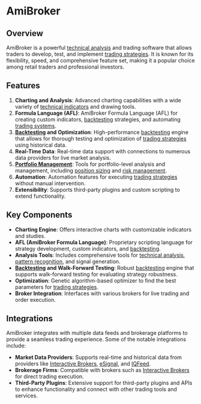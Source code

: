 # AmiBroker

## Overview
AmiBroker is a powerful [technical analysis](../t/technical_analysis.md) and trading software that allows traders to develop, test, and implement [trading strategies](../t/trading_strategies.md). It is known for its flexibility, speed, and comprehensive feature set, making it a popular choice among retail traders and professional investors.

## Features
1. **Charting and Analysis**: Advanced charting capabilities with a wide variety of [technical indicators](../t/technical_indicators.md) and drawing tools.
2. **Formula Language (AFL)**: AmiBroker Formula Language (AFL) for creating custom indicators, [backtesting](../b/backtesting.md) strategies, and automating [trading systems](../t/trading_systems.md).
3. **[Backtesting](../b/backtesting.md) and Optimization**: High-performance [backtesting](../b/backtesting.md) engine that allows for thorough testing and optimization of [trading strategies](../t/trading_strategies.md) using historical data.
4. **Real-Time Data**: Real-time data support with connections to numerous data providers for live market analysis.
5. **[Portfolio Management](../p/portfolio_management.md)**: Tools for portfolio-level analysis and management, including [position sizing](../p/position_sizing.md) and [risk management](../r/risk_management.md).
6. **Automation**: Automation features for executing [trading strategies](../t/trading_strategies.md) without manual intervention.
7. **Extensibility**: Supports third-party plugins and custom scripting to extend functionality.

## Key Components
- **Charting Engine**: Offers interactive charts with customizable indicators and studies.
- **AFL (AmiBroker Formula Language)**: Proprietary scripting language for strategy development, custom indicators, and [backtesting](../b/backtesting.md).
- **Analysis Tools**: Includes comprehensive tools for [technical analysis](../t/technical_analysis.md), [pattern recognition](../p/pattern_recognition.md), and signal generation.
- **[Backtesting](../b/backtesting.md) and Walk-Forward Testing**: Robust [backtesting](../b/backtesting.md) engine that supports walk-forward testing for evaluating strategy robustness.
- **Optimization**: Genetic algorithm-based optimizer to find the best parameters for [trading strategies](../t/trading_strategies.md).
- **Broker Integration**: Interfaces with various brokers for live trading and order execution.

## Integrations
AmiBroker integrates with multiple data feeds and brokerage platforms to provide a seamless trading experience. Some of the notable integrations include:

- **Market Data Providers**: Supports real-time and historical data from providers like [Interactive Brokers](../i/interactive_brokers.md), [eSignal](../e/esignal.md), and [IQFeed](../i/iqfeed.md).
- **Brokerage Firms**: Compatible with brokers such as [Interactive Brokers](../i/interactive_brokers.md) for direct trading execution.
- **Third-Party Plugins**: Extensive support for third-party plugins and APIs to enhance functionality and connect with other trading tools and services.